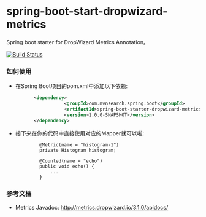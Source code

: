 spring-boot-start-dropwizard-metrics
====================================
Spring boot starter for DropWizard Metrics Annotation。

[![Build Status](https://travis-ci.org/linux-china/spring-boot-start-dropwizard-metrics.svg?branch=master)](https://travis-ci.org/linux-china/spring-boot-start-dropwizard-metrics)

### 如何使用

* 在Spring Boot项目的pom.xml中添加以下依赖:
```xml
          <dependency>
                     <groupId>com.mvnsearch.spring.boot</groupId>
                     <artifactId>spring-boot-starter-dropwizard-metrics</artifactId>
                     <version>1.0.0-SNAPSHOT</version>
          </dependency>
```         
* 接下来在你的代码中直接使用对应的Mapper就可以啦: 

```
            @Metric(name = "histogram-1")
            private Histogram histogram;
            
            @Counted(name = "echo")
            public void echo() {
                ...
            }
```

### 参考文档

* Metrics Javadoc: http://metrics.dropwizard.io/3.1.0/apidocs/
